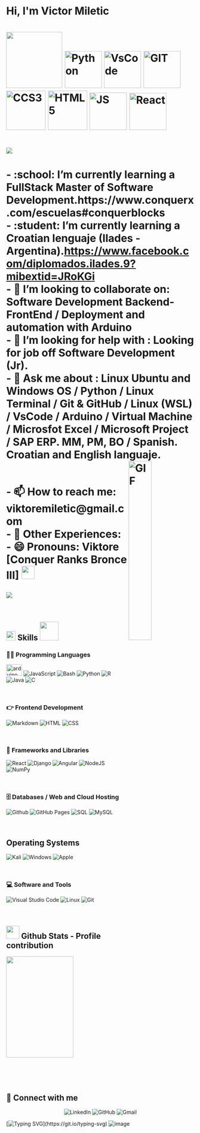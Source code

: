 <h1 align="down">Hi, I'm Victor Miletic<h1 align="left"><img src="https://media.giphy.com/media/WFZvB7VIXBgiz3oDXE/giphy.gif" width="150" height="150" frameBorder="0" class="giphy-embed" allowFullScreen>
<img alt="Python" src="https://i.giphy.com/media/LMt9638dO8dftAjtco/200.webp" width="99">
<img alt="VsCode" src="https://i.giphy.com/media/IdyAQJVN2kVPNUrojM/200.webp" width="99">
<img alt="GIT"   src= "https://i.giphy.com/media/KzJkzjggfGN5Py6nkT/200.webp" width="99">
<img alt="CCS3"  src= "https://github.com/user-attachments/assets/38e65335-3889-45c2-a3ea-7920a1802e90" width="105">
<img alt="HTML5" src= "https://github.com/user-attachments/assets/6e037743-3a82-4c84-a9f8-ac523fc5bbb9" width="105">
<img alt="JS"    src= "https://media3.giphy.com/media/ln7z2eWriiQAllfVcn/200w.webp" width="100">
<img alt="React" src= "https://i.giphy.com/media/eNAsjO55tPbgaor7ma/200w.webp" width="99">
<br>
<h1 align="down"><a href="https://github.com/DenverCoder1/readme-typing-svg"><img src="https://readme-typing-svg.herokuapp.com?font=Time+New+Roman&color=cyan&size=25&left=true&vleft=true&width=800&height=35&lines=Hi!+I'm+Victor+Miletic...;Victor+Miletic+is+a+Information+Systems+Engineering...;Full-Stack+Student+at+ConquerBlocks;Full-Stack+Developer+(JR)...;A+passionate+aspiring+Full-Stack+developer;Aspiring+Information+Security+Systems+Expert...;Self+taught+Arduino....;Croatian+English+and+others+language+student....;Active+Learner+and+Researcher....;A+technology+blockchain+and+Cripto+enthusiast...;Love+to+learn+new+stuffs..."></a>
</h1>	
<h1 aling="justify"> 
- :school: I’m currently learning a FullStack Master of Software Development.https://www.conquerx.com/escuelas#conquerblocks<br>
- :student: I’m currently learning a Croatian lenguaje (Ilades - Argentina).<html><head><meta http-equiv="Content-Type" content="text/html; charset=UTF-8"/></head><body><a href="https://www.facebook.com/diplomados.ilades.9mibextid=JRoKGi">https://www.facebook.com/diplomados.ilades.9?mibextid=JRoKGi</a></body></html><br>
- 👯 I’m looking to collaborate on: Software Development Backend-FrontEnd / Deployment and automation with Arduino<br>
- 🤔 I’m looking for help with : Looking for job off  Software Development (Jr).<br>
- 💬 Ask me about : Linux Ubuntu and Windows OS / Python / Linux Terminal / Git & GitHub / Linux (WSL) / VsCode / Arduino / Virtual Machine / Microsfot Excel / Microsoft Project / SAP ERP. MM, PM, BO / Spanish. Croatian and English languaje.
<img align="right" alt="GIF" src="https://github.com/abhisheknaiidu/abhisheknaiidu/blob/master/code.gif?raw=true" width="35%" /> <p width="35%"><br>
- 📫 How to reach me: viktoremiletic@gmail.com<br>
- 🔭 Other Experiences:<br> 
- 😄 Pronouns: Viktore [Conquer Ranks Bronce III] <img src="https://media.giphy.com/media/hvRJCLFzcasrR4ia7z/giphy.gif" width="35"> <br>
 
<img src="https://user-images.githubusercontent.com/73097560/115834477-dbab4500-a447-11eb-908a-139a6edaec5c.gif"><br><br>

## <img src="https://media2.giphy.com/media/QssGEmpkyEOhBCb7e1/giphy.gif?cid=ecf05e47a0n3gi1bfqntqmob8g9aid1oyj2wr3ds3mg700bl&rid=giphy.gif" width ="25"> <b> Skills</b> <picture><img src = "https://github.com/7oSkaaa/7oSkaaa/blob/main/Images/about_me.gif?raw=true" width = 50px></picture>
  
### 👨‍💻 Programming Languages
<p>
	<img height="30" width="42" alt="arduino logo" src="https://cdn.jsdelivr.net/gh/devicons/devicon/icons/arduino/arduino-original.svg">
	<img alt="JavaScript" src="https://img.shields.io/badge/JavaScript%20-%23F7DF1E.svg?logo=javascript&logoColor=black">
	<img alt="Bash" src="https://img.shields.io/badge/-Bash-4EAA25?style=flat-square&logo=gnu-bash&logoColor=white">
	<img alt="Python" src="https://img.shields.io/badge/Python%20-%2314354C.svg?logo=python&logoColor=white">
	<img alt="R" src="https://img.shields.io/badge/-R-276DC3?style=flat-square&logo=r&logoColor=white">
	<img alt="Java" src="https://img.shields.io/badge/Java-007396.svg?logo=java&logoColor=white">
	<img alt="C" src="https://img.shields.io/badge/C%20-%232370ED.svg?logo=c&logoColor=white">
<p>
<br>

### 👉 Frontend Development
<p> 
	<img alt="Markdown" src="https://img.shields.io/badge/Markdown-%23000000.svg?logo=markdown&logoColor=white">
	<img alt="HTML" src="https://img.shields.io/badge/HTML5%20-%23E34F26.svg?logo=html5&logoColor=white">
	<img alt="CSS" src="https://img.shields.io/badge/CSS%20-%231572B6.svg?logo=css3&logoColor=white">
</p>
<br>

### 🧰 Frameworks and Libraries
<p>
	<img alt="React" src="https://img.shields.io/badge/React*-%2320232a.svg?&logo=react&logoColor=%2361DAFB&style=flat"> 
	<img alt="Django" src="https://img.shields.io/badge/Django-%23092E20.svg?&logo=django&logoColor=white&style=flat">
	<img alt="Angular" src="https://img.shields.io/badge/Angular%20-%23D00000.svg?logo=Angular&logoColor=white">
	<img alt="NodeJS" src="https://img.shields.io/badge/Node.js%20-%2343853D.svg?logo=node.js&logoColor=white">
	<img alt="NumPy" src="https://img.shields.io/badge/Numpy%20-%23013243.svg?logo=numpy&logoColor=white">
</p>
<br>

### 🗄️ Databases / Web and Cloud Hosting
<p>
	<img alt="Github" src="https://img.shields.io/badge/GitHub-%2312100E.svg?&style=flat-square&logo=Github&logoColor=white">
	<img alt="GitHub Pages" src="https://img.shields.io/badge/GitHub%20Pages-%23327FC7.svg?logo=github&logoColor=white">
	<img alt="SQL" src="https://custom-icon-badges.herokuapp.com/badge/SQL-025E8C.svg?logo=database&logoColor=white">
 	<img alt="MySQL" src="https://img.shields.io/badge/MySQL-%2300f.svg?style=flat&llogo=mysql&logoColor=white">
</p>
<br>

## Operating Systems
<p>
	<img alt="Kali" src="https://img.shields.io/badge/Kali_Linux-557C94?logo=kali-linux&logoColor=white">
	<img alt="Windows" src="https://img.shields.io/badge/Windows-0078D6?logo=windows&logoColor=white">
	<img alt="Apple" src="https://img.shields.io/badge/mac%20os-000000?logo=apple&logoColor=white">
<p>  
<br>
  
### 💻 Software and Tools
<p>
	<img alt="Visual Studio Code" src="https://img.shields.io/badge/Visual%20Studio%20Code-0078d7.svg?logo=visual-studio-code&logoColor=white">
	<img alt="Linux" src="https://img.shields.io/badge/Linux-FCC624?style=flat&logo=linux&logoColor=black">
	<img alt="Git" src="https://img.shields.io/badge/Git%20-%23F05033.svg?logo=git&logoColor=white">
</p>
</br>

## <img src="https://media.giphy.com/media/iY8CRBdQXODJSCERIr/giphy.gif" width="35"><b> Github Stats - Profile contribution</b>

<p align="left">
  <img align="center" src="https://media.giphy.com/media/l3fQsvbfwo3rJcmwo/giphy.gif" height="270px" width="180px">
</p></div>
<br>

<br>
<br>

## 🤝 Connect with me
<p align="center">
	<img alt="LinkedIn" src="https://img.shields.io/badge/linkedin-%230A66C2.svg?style=plastic&logo=linkedin&logoColor=white">
	<img alt="GitHub" src="https://img.shields.io/badge/github-%23181717.svg?style=plastic&logo=github&logoColor=white">
	<img alt="Gmail" src="https://img.shields.io/badge/gmail-%23EA4335.svg?style=plastic&logo=gmail&logoColor=white">
</p>

  [![Typing SVG](https://readme-typing-svg.herokuapp.com?font=Ubuntu&color=%230EAA20&vCenter=true&lines=Thanks+for+visiting!+You're+welcome!)](https://git.io/typing-svg)
  ![image](https://github.com/user-attachments/assets/b2e8550b-5f63-4306-abd1-7bda40e540b2)                                                
